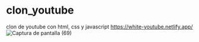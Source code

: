 # clon_youtube
clon de youtube con html, css y javascript
https://white-youtube.netlify.app/
![Captura de pantalla (69)](https://user-images.githubusercontent.com/91045865/178059427-42ae2f14-ff90-40a9-9b44-5a378598ba53.png)
